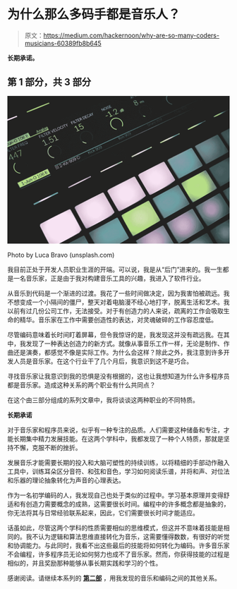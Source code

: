 # 为什么那么多码手都是音乐人？

> 原文：<https://medium.com/hackernoon/why-are-so-many-coders-musicians-60389fb8b645>

**长期承诺。**

## **第 1 部分，共 3 部分**

![](img/5a55de746fcb5f3f6cb2804b2c053765.png)

Photo by Luca Bravo (unsplash.com)

我目前正处于开发人员职业生涯的开端。可以说，我是从“后门”进来的。我一生都是一名音乐家，正是由于我对构建音乐工具的兴趣，我进入了软件行业。

从音乐到代码是一个渐进的过渡。我花了一些时间做决定，因为我害怕被疏远。我不想变成一个小隔间的僵尸，整天对着电脑漫不经心地打字，脱离生活和艺术。我以前有过几份公司工作，无法接受。对于有创造力的人来说，疏离的工作会吸取生命的精华。音乐家在工作中需要创造性的表达，对灵魂破碎的工作容忍度低。

尽管编码意味着长时间盯着屏幕，但令我惊讶的是，我发现这并没有疏远我。在其中，我发现了一种表达创造力的新方式。就像从事音乐工作一样，无论是制作、作曲还是演奏，都感觉不像是实际工作。为什么会这样？除此之外，我注意到许多开发人员是音乐家。在这个行业干了几个月后，我意识到这不是巧合。

寻找音乐家让我意识到我的恐惧是没有根据的，这也让我想知道为什么许多程序员都是音乐家。造成这种关系的两个职业有什么共同点？

在这个由三部分组成的系列文章中，我将谈谈这两种职业的不同特质。

**长期承诺**

对于音乐家和程序员来说，似乎有一种专注的品质。人们需要这种储备和专注，才能长期集中精力发展技能。在这两个学科中，我都发现了一种个人特质，那就是坚持不懈，克服不断的挫折。

发展音乐才能需要长期的投入和大脑可塑性的持续训练，以将精细的手部动作融入工具中，训练耳朵区分音符、和弦和音色，学习如何阅读乐谱，并将和声、对位法和乐器的理论抽象转化为声音的心理表达。

作为一名初学编码的人，我发现自己也处于类似的过程中。学习基本原理并变得舒适和有创造力需要概念的成熟，这需要很长时间。编程中的许多概念都是抽象的，你无法将其与日常经验联系起来，因此，它们需要很长时间才能适应。

话虽如此，尽管这两个学科的性质需要相似的思维模式，但这并不意味着技能是相同的。我不认为逻辑和算法思维直接转化为音乐，这需要懂得数数，有很好的听觉和协调能力。与此同时，我看不出这些最后的技能将如何转化为编码。许多音乐家不会编程，许多程序员无论如何努力也成不了音乐家。然而，你获得技能的过程是相似的，并且奖励那种能够从事长期实践和学习的个性。

感谢阅读。请继续本系列的 [**第二部**](/@francisco.rafart/why-are-so-many-coders-musicians-f260e2a9257a) ，用我发现的音乐和编码之间的其他关系。